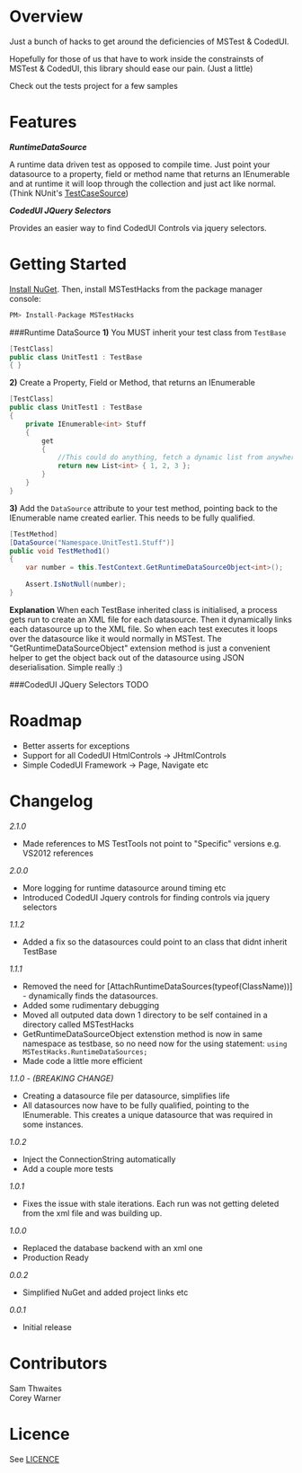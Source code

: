Overview
==========================================================================
Just a bunch of hacks to get around the deficiencies of MSTest & CodedUI. 

Hopefully for those of us that have to work inside the constrainsts of MSTest & CodedUI, this library should ease our pain. (Just a little) 

Check out the tests project for a few samples

Features
==========================================================================
***RuntimeDataSource***

A runtime data driven test as opposed to compile time. Just point your datasource to a property, field or method name that returns an IEnumerable and at runtime it will loop through the collection and just act like normal. (Think NUnit's [TestCaseSource](http://nunit.org/index.php?p=testCaseSource&r=2.5))

***CodedUI JQuery Selectors***

Provides an easier way to find CodedUI Controls via jquery selectors.

Getting Started
==========================================================================
[Install NuGet](http://docs.nuget.org/docs/start-here/installing-nuget). Then, install MSTestHacks from the package manager console:
```csharp
PM> Install-Package MSTestHacks
``` 

###Runtime DataSource
**1)** You MUST inherit your test class from `TestBase`
```csharp
[TestClass]
public class UnitTest1 : TestBase
{ }
```

**2)** Create a Property, Field or Method, that returns an IEnumerable<T>
```csharp
[TestClass]
public class UnitTest1 : TestBase
{
    private IEnumerable<int> Stuff
    {
        get
        {
            //This could do anything, fetch a dynamic list from anywhere....
            return new List<int> { 1, 2, 3 };
        }
    }
}
```

**3)** Add the `DataSource` attribute to your test method, pointing back to the IEnumerable<T> name created earlier. This needs to be fully qualified.
```csharp
[TestMethod]
[DataSource("Namespace.UnitTest1.Stuff")]
public void TestMethod1()
{
    var number = this.TestContext.GetRuntimeDataSourceObject<int>();
    
    Assert.IsNotNull(number);
}
```
**Explanation**
When each TestBase inherited class is initialised, a process gets run to create an XML file for each datasource. Then it dynamically links each datasource up to the XML file. So 
when each test executes it loops over the datasource like it would normally in MSTest. The "GetRuntimeDataSourceObject" extension method is just a convenient helper to get 
the object back out of the datasource using JSON deserialisation. Simple really :)

###CodedUI JQuery Selectors
TODO

Roadmap
==========================================================================
* Better asserts for exceptions
* Support for all CodedUI HtmlControls -> JHtmlControls
* Simple CodedUI Framework -> Page, Navigate etc

Changelog
==========================================================================

*2.1.0*
- Made references to MS TestTools not point to "Specific" versions e.g. VS2012 references

*2.0.0*
- More logging for runtime datasource around timing etc
- Introduced CodedUI Jquery controls for finding controls via jquery selectors

*1.1.2*
- Added a fix so the datasources could point to an class that didnt inherit TestBase

*1.1.1*
- Removed the need for [AttachRuntimeDataSources(typeof(ClassName))] - dynamically finds the datasources.
- Added some rudimentary debugging
- Moved all outputed data down 1 directory to be self contained in a directory called MSTestHacks
- GetRuntimeDataSourceObject<T> extenstion method is now in same namespace as testbase, so no need now for the using statement: `using MSTestHacks.RuntimeDataSources;` 
- Made code a little more efficient

*1.1.0 - (BREAKING CHANGE)*
- Creating a datasource file per datasource, simplifies life
- All datasources now have to be fully qualified, pointing to the IEnumerable<T>. This creates a unique datasource that was required in some instances. 

*1.0.2*
- Inject the ConnectionString automatically
- Add a couple more tests

*1.0.1*
- Fixes the issue with stale iterations. Each run was not getting deleted from the xml file and was building up. 

*1.0.0*
- Replaced the database backend with an xml one
- Production Ready

*0.0.2*
- Simplified NuGet and added project links etc

*0.0.1*
- Initial release

Contributors
==========================================================================
Sam Thwaites    
Corey Warner

Licence
==========================================================================
See [LICENCE](https://github.com/Thwaitesy/MSTestHacks/blob/master/LICENCE)
